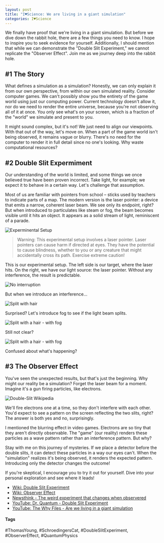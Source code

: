 ```yaml
---
layout: post
title: "I♥Science: We are living in a giant simulation"
categories: I♥Science
---
```


We finally have proof that we're living in a giant simulation. But before we dive down the rabbit hole, there are a few things you need to know. I hope to inspire you to seek evidence for yourself. Additionally, I should mention that while we can demonstrate the "Double Slit Experiment," we cannot replicate the "Observer Effect". Join me as we journey deep into the rabbit hole.

## #1 The Story
What defines a simulation as a simulation? Honestly, we can only explain it from our own perspective, from within our own simulated reality. Consider computer games. We can't possibly show you the entirety of the game world using just our computing power. Current technology doesn't allow it, nor do we need to render the entire universe, because you're not observing all of it at once. You only see what's on your screen, which is a fraction of the "world" we simulate and present to you.

It might sound complex, but it's not! We just need to align our viewpoints. With that out of the way, let's move on. When a part of the game world isn't being observed, it remains vague or blurry. There's no need for the computer to render it in full detail since no one's looking. Why waste computational resources?


## #2 Double Slit Expermiment

Our understanding of the world is limited, and some things we once believed true have been proven incorrect. Take light, for example; we expect it to behave in a certain way. Let's challenge that assumption.

Most of us are familiar with pointers from school – sticks used by teachers to indicate parts of a map. The modern version is the laser pointer: a device that emits a narrow, coherent laser beam. We see only its endpoint, right? But when introduced to particulates like steam or fog, the beam becomes visible until it hits an object. It appears as a solid stream of light, reminiscent of a parade.


![Experminental Setup](/assets/pix/DSE_ExpSetup.JPG)


> Warning: This experimental setup involves a laser pointer. Laser pointers can cause harm if directed at eyes. They have the potential to cause blindness, whether to you or any creature that might accidentally cross its path. Exercise extreme caution!

This is our experimental setup. The left side is our target, where the laser hits. On the right, we have our light source: the laser pointer. Without any interference, the result is predictable.

![No interruption](/assets/pix/DSE_NoInt.JPG)

But when we introduce an interference...

![Split with hair](/assets/pix/DSE_LightWave01.JPG)

Surprised? Let's introduce fog to see if the light beam splits.

![Split with a hair - with fog](/assets/pix/DSE_LightWave_02_fog.JPG)

Still not clear?

![Split with a hair - with fog](/assets/pix/DSE_LightWave_03_fog.JPG)

Confused about what's happening?

## #3 The Observer Effect

You've seen the unexpected results, but that's just the beginning. Why might our reality be a simulation? Forget the laser beam for a moment. Imagine it's a gun firing particles, like electrons.

![Double-Slit Wikipedia](/assets/pix/DSE_Explained.png)

We'll fire electrons one at a time, so they don't interfere with each other. You'd expect to see a pattern on the screen reflecting the two slits, right? The answer is both yes and no, surprisingly.

I mentioned the blurring effect in video games. Electrons are so tiny that they aren't directly observable. The "game" (our reality) renders these particles as a wave pattern rather than an interference pattern. But why?

Stay with me on this journey of mysteries. If we place a detector before the double slits, it can detect these particles in a way our eyes can't. When the "simulation" realizes it's being observed, it renders the expected pattern. Introducing only the detector changes the outcome!

If you're skeptical, I encourage you to try it out for yourself. Dive into your personal exploration and see where it leads!

- [Wiki: Double Slit Experiment](https://en.wikipedia.org/wiki/Double-slit_experiment)  
- [Wiki: Observer Effect](https://en.wikipedia.org/wiki/Observer_effect_(physics))
- [Newsthink - The weird experiment that changes when observered](https://www.youtube.com/watch?v=5kfGRO6msQw)
- [YouTube: Dr. Quantum - Double Slit Experiment](https://www.youtube.com/watch?v=NvzSLByrw4Q&pp=ygUTZHIgcXVhbnR1bSBvYnNlcnZlcg%3D%3D)
- [YouTube: The Why Files - Are we living in a giant simulation](https://www.youtube.com/watch?v=4wMhXxZ1zNM&t=1124s&pp=ygUYdGhlIHdoeSBmaWxlcyBzaW11bGF0aW9u)


#### Tags
#ThomasYoung, #SchroedingersCat, #DoubleSlitExperiment, #ObserverEffect, #QuantumPhysics